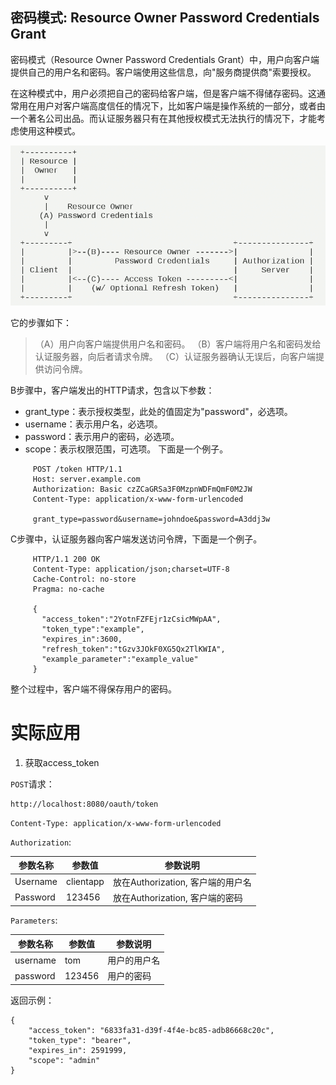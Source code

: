 密码模式: Resource Owner Password Credentials Grant
---

密码模式（Resource Owner Password Credentials Grant）中，用户向客户端提供自己的用户名和密码。客户端使用这些信息，向"服务商提供商"索要授权。

在这种模式中，用户必须把自己的密码给客户端，但是客户端不得储存密码。这通常用在用户对客户端高度信任的情况下，比如客户端是操作系统的一部分，或者由一个著名公司出品。而认证服务器只有在其他授权模式无法执行的情况下，才能考虑使用这种模式。

![](../static/password_grant.png)

它的步骤如下：
> （A）用户向客户端提供用户名和密码。
> （B）客户端将用户名和密码发给认证服务器，向后者请求令牌。
> （C）认证服务器确认无误后，向客户端提供访问令牌。

B步骤中，客户端发出的HTTP请求，包含以下参数：
* grant_type：表示授权类型，此处的值固定为"password"，必选项。
* username：表示用户名，必选项。
* password：表示用户的密码，必选项。
* scope：表示权限范围，可选项。
下面是一个例子。
```
     POST /token HTTP/1.1
     Host: server.example.com
     Authorization: Basic czZCaGRSa3F0MzpnWDFmQmF0M2JW
     Content-Type: application/x-www-form-urlencoded

     grant_type=password&username=johndoe&password=A3ddj3w
```

C步骤中，认证服务器向客户端发送访问令牌，下面是一个例子。
```
     HTTP/1.1 200 OK
     Content-Type: application/json;charset=UTF-8
     Cache-Control: no-store
     Pragma: no-cache

     {
       "access_token":"2YotnFZFEjr1zCsicMWpAA",
       "token_type":"example",
       "expires_in":3600,
       "refresh_token":"tGzv3JOkF0XG5Qx2TlKWIA",
       "example_parameter":"example_value"
     }
```     

整个过程中，客户端不得保存用户的密码。

# 实际应用

1. 获取access_token

`POST`请求：
```
http://localhost:8080/oauth/token
```

`Content-Type: application/x-www-form-urlencoded`

`Authorization`:

参数名称 | 参数值 | 参数说明
---|--- |--- 
Username | clientapp | 放在Authorization, 客户端的用户名
Password | 123456 | 放在Authorization, 客户端的密码

`Parameters`:

参数名称 | 参数值 | 参数说明
---|--- |--- 
username | tom | 用户的用户名
password | 123456 | 用户的密码


返回示例：
```
{
    "access_token": "6833fa31-d39f-4f4e-bc85-adb86668c20c",
    "token_type": "bearer",
    "expires_in": 2591999,
    "scope": "admin"
}
```

